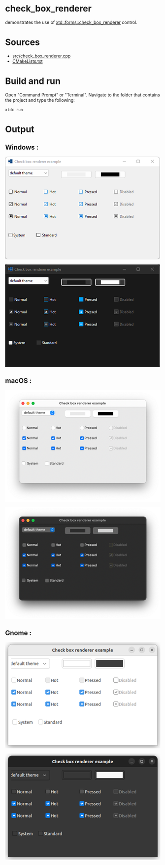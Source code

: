 # check_box_renderer

demonstrates the use of [xtd::forms::check_box_renderer](https://gammasoft71.github.io/xtd/reference_guides/latest/classxtd_1_1forms_1_1check__box__renderer.html) control.

# Sources

* [src/check_box_renderer.cpp](src/check_box_renderer.cpp)
* [CMakeLists.txt](CMakeLists.txt)

# Build and run

Open "Command Prompt" or "Terminal". Navigate to the folder that contains the project and type the following:

```shell
xtdc run
```

# Output

## Windows :

![Screenshot](../../../../docs/pictures/examples/check_box_renderer_w.png)

![Screenshot](../../../../docs/pictures/examples/check_box_renderer_wd.png)

## macOS :

![Screenshot](../../../../docs/pictures/examples/check_box_renderer_m.png)

![Screenshot](../../../../docs/pictures/examples/check_box_renderer_md.png)

## Gnome :

![Screenshot](../../../../docs/pictures/examples/check_box_renderer_g.png)

![Screenshot](../../../../docs/pictures/examples/check_box_renderer_gd.png)
